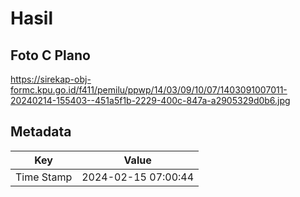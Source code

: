 # Hasil

## Foto C Plano

https://sirekap-obj-formc.kpu.go.id/f411/pemilu/ppwp/14/03/09/10/07/1403091007011-20240214-155403--451a5f1b-2229-400c-847a-a2905329d0b6.jpg


## Metadata

| Key        | Value               |
| ---------- | ------------------- |
| Time Stamp | 2024-02-15 07:00:44 |



